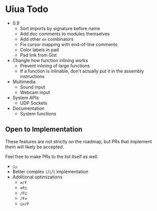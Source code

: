 # Uiua Todo

- 0.9
  - Sort imports by signature before name
  - Add doc comments to modules themselves
  - Add other `on` combinators
  - Fix cursor mapping with end-of-line comments
  - Color labels in pad
  - Pad link from Gist
- Changle how function inlining works
  - Prevent inlining of large functions
  - If a function is inlinable, don't actually put it in the assembly instructions
- Multimedia
  - Sound input
  - Webcam input
- System APIs
  - UDP Sockets
- Documentation
  - System functions

## Open to Implementation
These features are not strictly on the roadmap, but PRs that implement them will likely be accepted.

Feel free to make PRs to the list itself as well.

- `⍜◿`
- Better complex `⌈`/`⌊`/`⁅` implementation
- Additional optimizations
  - `≡/F`
  - `≡F◫`
  - `/F◫`
  - `/F⇌`
  - `⍜⇌/F`